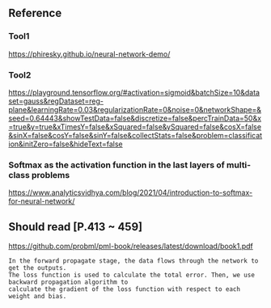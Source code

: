 ## Reference
### Tool1
https://phiresky.github.io/neural-network-demo/
### Tool2
https://playground.tensorflow.org/#activation=sigmoid&batchSize=10&dataset=gauss&regDataset=reg-plane&learningRate=0.03&regularizationRate=0&noise=0&networkShape=&seed=0.64443&showTestData=false&discretize=false&percTrainData=50&x=true&y=true&xTimesY=false&xSquared=false&ySquared=false&cosX=false&sinX=false&cosY=false&sinY=false&collectStats=false&problem=classification&initZero=false&hideText=false
### Softmax as the activation function in the last layers of multi-class problems
https://www.analyticsvidhya.com/blog/2021/04/introduction-to-softmax-for-neural-network/

## Should read [P.413 ~ 459]
https://github.com/probml/pml-book/releases/latest/download/book1.pdf

```
In the forward propagate stage, the data flows through the network to get the outputs. 
The loss function is used to calculate the total error. Then, we use backward propagation algorithm to 
calculate the gradient of the loss function with respect to each weight and bias.
```
